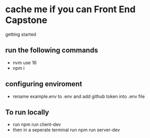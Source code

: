 cache me if you can Front End Capstone
======================================

getting started

## run the following commands
 - nvm use 16
 - npm i

## configuring enviroment
 - rename example.env to .env and add github token into .env file

## To run locally
 - run npm run client-dev
 - then in a seperate terminal run npm run server-dev